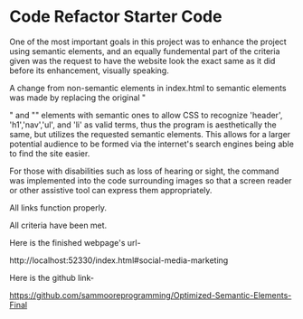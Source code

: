 # Code Refactor Starter Code


One of the most important goals in this project was to enhance the project using semantic elements, and an equally fundemental part of the criteria given was the request to have the website look the exact same as it did before its enhancement, visually speaking.

A change from non-semantic elements in index.html to semantic elements was made by replacing the original "<div>" and "<span>" elements with semantic ones to allow CSS to recognize 'header', 'h1','nav','ul', and 'li' as valid terms, thus the program is aesthetically the same, but utilizes the requested semantic elements. This allows for a larger potential audience to be formed via the internet's search engines being able to find the site easier.

 For those with disabilities such as loss of hearing or sight, the <alt> command was implemented into the code surrounding images so that a screen reader or other assistive tool can express them appropriately.

All links function properly.

All criteria have been met.

Here is the finished webpage's url-

http://localhost:52330/index.html#social-media-marketing



Here is the github link-

https://github.com/sammooreprogramming/Optimized-Semantic-Elements-Final